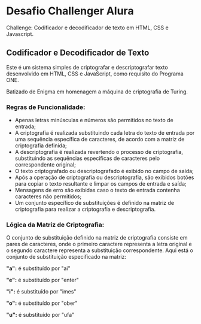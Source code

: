# Desafio Challenger Alura

Challenge: Codificador e decodificador de texto em HTML, CSS e Javascript.

## Codificador e Decodificador de Texto

Este é um sistema simples de criptografar e descriptografar texto desenvolvido em HTML, CSS e JavaScript, como requisito do Programa ONE.

Batizado de Enigma em homenagem a máquina de criptografia de Turing.

### Regras de Funcionalidade:

- Apenas letras minúsculas e números são permitidos no texto de entrada;
- A criptografia é realizada substituindo cada letra do texto de entrada por uma sequência específica de caracteres, de acordo com a matriz de criptografia definida;
- A descriptografia é realizada revertendo o processo de criptografia, substituindo as sequências específicas de caracteres pelo correspondente original;
- O texto criptografado ou descriptografado é exibido no campo de saída;
- Após a operação de criptografia ou descriptografia, são exibidos botões para copiar o texto resultante e limpar os campos de entrada e saída;
- Mensagens de erro são exibidas caso o texto de entrada contenha caracteres não permitidos;
- Um conjunto específico de substituições é definido na matriz de criptografia para realizar a criptografia e descriptografia.

### Lógica da Matriz de Criptografia:

O conjunto de substituição definido na matriz de criptografia consiste em pares de caracteres, onde o primeiro caractere representa a letra original e o segundo caractere representa a substituição correspondente. Aqui está o conjunto de substituição especificado na matriz:

**"a":** é substituído por "ai"

**"e":** é substituído por "enter"

**"i":** é substituído por "imes"

**"o":** é substituído por "ober"

**"u":** é substituído por "ufa"
